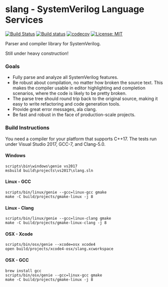 slang - SystemVerilog Language Services
=======================================
[![Build Status](https://travis-ci.org/MikePopoloski/slang.svg?branch=master)](https://travis-ci.org/MikePopoloski/slang)
[![Build status](https://ci.appveyor.com/api/projects/status/n86l5nuq5nw9on0u/branch/master?svg=true)](https://ci.appveyor.com/project/MikePopoloski/slang/branch/master)
[![codecov](https://codecov.io/gh/MikePopoloski/slang/branch/master/graph/badge.svg)](https://codecov.io/gh/MikePopoloski/slang)
[![License: MIT](https://img.shields.io/badge/License-MIT-yellow.svg)](https://github.com/MikePopoloski/slang/blob/master/LICENSE)

Parser and compiler library for SystemVerilog.

Still under heavy construction!

### Goals

* Fully parse and analyze all SystemVerilog features.
* Be robust about compilation, no matter how broken the source text. This makes the compiler usable in editor highlighting and completion scenarios, where the code is likely to be pretty broken.
* The parse tree should round trip back to the original source, making it easy to write refactoring and code generation tools.
* Provide great error messages, ala clang.
* Be fast and robust in the face of production-scale projects.

### Build Instructions

You need a compiler for your platform that supports C++17. The tests run under Visual Studio 2017, GCC-7, and Clang-5.0.

#### Windows
```
scripts\bin\windows\genie vs2017
msbuild build\projects\vs2017\slang.sln
```

#### Linux - GCC
```
scripts/bin/linux/genie --gcc=linux-gcc gmake
make -C build/projects/gmake-linux -j 8
```

#### Linux - Clang
```
scripts/bin/linux/genie --gcc=linux-clang gmake
make -C build/projects/gmake-linux-clang -j 8
```

#### OSX - Xcode
```
scripts/bin/osx/genie --xcode=osx xcode4
open build/projects/xcode4-osx/slang.xcworkspace
```

#### OSX - GCC
```
brew install gcc
scripts/bin/osx/genie --gcc=linux-gcc gmake
make -C build/projects/gmake-linux -j 8
```
